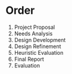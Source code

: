 # Order

1. Project Proposal
1. Needs Analysis
1. Design Development
1. Design Refinement
1. Heuristic Evaluation
1. Final Report
1. Evaluation
